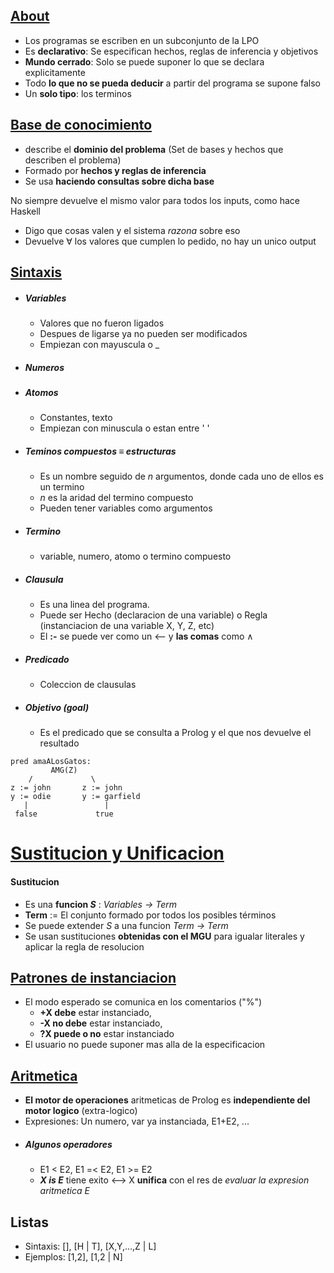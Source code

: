 ## <u>About</u>
- Los programas se escriben en un subconjunto de la LPO
- Es **declarativo**: Se especifican hechos, reglas de inferencia y objetivos
- **Mundo cerrado**: Solo se puede suponer lo que se declara explicitamente
- Todo **lo que no se pueda deducir** a partir del programa se supone falso
- Un **solo tipo**: los terminos

## <u>Base de conocimiento</u> 
- describe el **dominio del problema** (Set de bases y hechos que describen el problema)
- Formado por **hechos y reglas de inferencia**
- Se usa **haciendo consultas sobre dicha base** 

No siempre devuelve el mismo valor para todos los inputs, como hace Haskell
- Digo que cosas valen y el sistema _razona_ sobre eso
- Devuelve $\forall$ los valores que cumplen lo pedido, no hay un unico output
## <u>Sintaxis</u>
- ##### Variables
	- Valores que no fueron ligados
	- Despues de ligarse ya no pueden ser modificados
	- Empiezan con mayuscula o _
- ##### Numeros
- ##### Atomos
	- Constantes, texto
	- Empiezan con minuscula o estan entre ' '
- ##### Teminos compuestos $\equiv$ estructuras
	- Es un nombre seguido de _n_ argumentos, donde cada uno de ellos es un termino
	- _n_ es la aridad del termino compuesto
	- Pueden tener variables como argumentos
- ##### Termino
	- variable, numero, atomo o termino compuesto
- ##### Clausula
	- Es una linea del programa. 
	- Puede ser Hecho (declaracion de una variable) o Regla (instanciacion de una variable X, Y, Z, etc)
	- El **:-** se puede ver como un <-- y **las comas** como $\land$ 
- ##### Predicado
	- Coleccion de clausulas
- ##### Objetivo (goal)
	- Es el predicado que se consulta a Prolog y el que nos devuelve el resultado


```	
pred amaALosGatos:
		 AMG(Z)
	/             \
z := john       z := john
y := odie       y := garfield
   |                 |
 false             true
```

# <u>Sustitucion y Unificacion</u>
#### Sustitucion
- Es una **funcion _S_** : _Variables -> Term_
- **Term** := El conjunto formado por todos los posibles términos
- Se puede extender _S_ a una funcion _Term -> Term_
- Se usan sustituciones **obtenidas con el MGU** para igualar literales y aplicar la regla de resolucion

## <u>Patrones de instanciacion</u>
- El modo esperado se comunica en los comentarios ("%")
	- **+X debe** estar instanciado, 
	- **-X no debe** estar instanciado,
	- **?X puede o no** estar instanciado
- El usuario no puede suponer mas alla de la especificacion
## <u>Aritmetica</u>
- **El motor de operaciones** aritmeticas de Prolog es **independiente del motor logico** (extra-logico)
- Expresiones: Un numero, var ya instanciada, E1+E2, ...
- ##### Algunos operadores
	- E1 < E2, E1 =< E2, E1 >= E2
	- ***X is E*** tiene exito <--> X **unifica** con el res de _evaluar la expresion aritmetica E_
## Listas
- Sintaxis: [], [H | T], [X,Y,...,Z | L]
- Ejemplos: [1,2], [1,2 | N]
